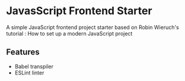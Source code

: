 # JavasScript Frontend Starter

A simple JavaScript frontend project starter based on Robin Wieruch's tutorial : How to set up a modern JavaScript project

## Features

- Babel transpiler 
- ESLint linter
